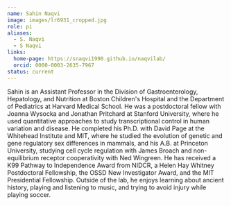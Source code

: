 ```yaml
---
name: Sahin Naqvi
image: images/lr6931_cropped.jpg
role: pi
aliases:
  - S. Naqvi
  - S Naqvi
links:
  home-page: https://snaqvi1990.github.io/naqvilab/
  orcid: 0000-0003-2635-7967
status: current
---
```


Sahin is an Assistant Professor in the Division of Gastroenterology, Hepatology, and Nutrition at Boston Children's Hospital and the Department of Pediatrics at Harvard Medical School. He was a postdoctoral fellow with Joanna Wysocka and Jonathan Pritchard at Stanford University, where he used quantitative approaches to study transcriptional control in human variation and disease. He completed his Ph.D. with David Page at the Whitehead Institute and MIT, where he studied the evolution of genetic and gene regulatory sex differences in mammals, and his A.B. at Princeton University, studying cell cycle regulation with James Broach and non-equilibrium receptor cooperativity with Ned Wingreen. He has received a K99 Pathway to Independence Award from NIDCR, a Helen Hay Whitney Postdoctoral Fellowship, the OSSD New Investigator Award, and the MIT Presidential Fellowship. Outside of the lab, he enjoys learning about ancient history, playing and listening to music, and trying to avoid injury while playing soccer.
